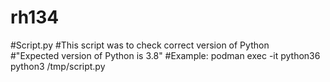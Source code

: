 # rh134

#Script.py
#This script was to check correct version of Python  
#"Expected version of Python is 3.8"
#Example: podman exec -it python36 python3 /tmp/script.py
